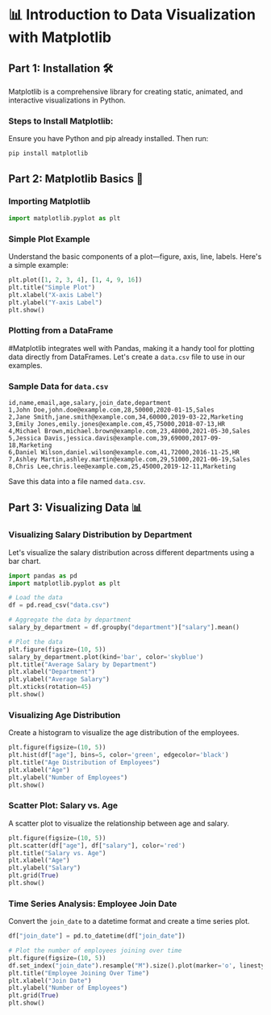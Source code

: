 # 📊 Introduction to Data Visualization with Matplotlib

## Part 1: Installation 🛠️

Matplotlib is a comprehensive library for creating static, animated, and interactive visualizations in Python.

### Steps to Install Matplotlib:

Ensure you have Python and pip already installed. Then run:

```bash
pip install matplotlib
```

## Part 2: Matplotlib Basics 🎨

### Importing Matplotlib

```python
import matplotlib.pyplot as plt
```

### Simple Plot Example

Understand the basic components of a plot—figure, axis, line, labels. Here's a simple example:

```python
plt.plot([1, 2, 3, 4], [1, 4, 9, 16])
plt.title("Simple Plot")
plt.xlabel("X-axis Label")
plt.ylabel("Y-axis Label")
plt.show()
```

### Plotting from a DataFrame

#Matplotlib integrates well with Pandas, making it a handy tool for plotting data directly from DataFrames. Let's create a `data.csv` file to use in our examples.

### Sample Data for `data.csv`

```csv
id,name,email,age,salary,join_date,department
1,John Doe,john.doe@example.com,28,50000,2020-01-15,Sales
2,Jane Smith,jane.smith@example.com,34,60000,2019-03-22,Marketing
3,Emily Jones,emily.jones@example.com,45,75000,2018-07-13,HR
4,Michael Brown,michael.brown@example.com,23,48000,2021-05-30,Sales
5,Jessica Davis,jessica.davis@example.com,39,69000,2017-09-18,Marketing
6,Daniel Wilson,daniel.wilson@example.com,41,72000,2016-11-25,HR
7,Ashley Martin,ashley.martin@example.com,29,51000,2021-06-19,Sales
8,Chris Lee,chris.lee@example.com,25,45000,2019-12-11,Marketing
```

Save this data into a file named `data.csv`.

## Part 3: Visualizing Data 📊

### Visualizing Salary Distribution by Department

Let's visualize the salary distribution across different departments using a bar chart.

```python
import pandas as pd
import matplotlib.pyplot as plt

# Load the data
df = pd.read_csv("data.csv")

# Aggregate the data by department
salary_by_department = df.groupby("department")["salary"].mean()

# Plot the data
plt.figure(figsize=(10, 5))
salary_by_department.plot(kind='bar', color='skyblue')
plt.title("Average Salary by Department")
plt.xlabel("Department")
plt.ylabel("Average Salary")
plt.xticks(rotation=45)
plt.show()
```

### Visualizing Age Distribution

Create a histogram to visualize the age distribution of the employees.

```python
plt.figure(figsize=(10, 5))
plt.hist(df["age"], bins=5, color='green', edgecolor='black')
plt.title("Age Distribution of Employees")
plt.xlabel("Age")
plt.ylabel("Number of Employees")
plt.show()
```

### Scatter Plot: Salary vs. Age

A scatter plot to visualize the relationship between age and salary.

```python
plt.figure(figsize=(10, 5))
plt.scatter(df["age"], df["salary"], color='red')
plt.title("Salary vs. Age")
plt.xlabel("Age")
plt.ylabel("Salary")
plt.grid(True)
plt.show()
```

### Time Series Analysis: Employee Join Date

Convert the `join_date` to a datetime format and create a time series plot.

```python
df["join_date"] = pd.to_datetime(df["join_date"])

# Plot the number of employees joining over time
plt.figure(figsize=(10, 5))
df.set_index("join_date").resample("M").size().plot(marker='o', linestyle='-')
plt.title("Employee Joining Over Time")
plt.xlabel("Join Date")
plt.ylabel("Number of Employees")
plt.grid(True)
plt.show()
```
